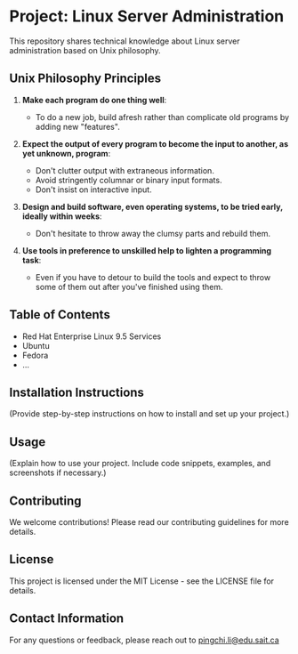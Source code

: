 # Project: Linux Server Administration

This repository shares technical knowledge about Linux server administration based on Unix philosophy.

## Unix Philosophy Principles

1. **Make each program do one thing well**:
   - To do a new job, build afresh rather than complicate old programs by adding new "features".

2. **Expect the output of every program to become the input to another, as yet unknown, program**:
   - Don't clutter output with extraneous information.
   - Avoid stringently columnar or binary input formats.
   - Don't insist on interactive input.

3. **Design and build software, even operating systems, to be tried early, ideally within weeks**:
   - Don't hesitate to throw away the clumsy parts and rebuild them.

4. **Use tools in preference to unskilled help to lighten a programming task**:
   - Even if you have to detour to build the tools and expect to throw some of them out after you've finished using them.

## Table of Contents

- Red Hat Enterprise Linux 9.5 Services
- Ubuntu
- Fedora
- ...

## Installation Instructions

(Provide step-by-step instructions on how to install and set up your project.)

## Usage

(Explain how to use your project. Include code snippets, examples, and screenshots if necessary.)

## Contributing

We welcome contributions! Please read our contributing guidelines for more details.

## License

This project is licensed under the MIT License - see the LICENSE file for details.

## Contact Information

For any questions or feedback, please reach out to pingchi.li@edu.sait.ca
